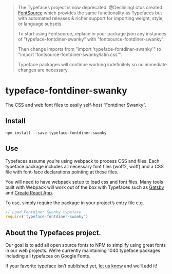 >The Typefaces project is now deprecated. @DecliningLotus created
[FontSource](https://github.com/fontsource/fontsource) which provides the
same functionality as Typefaces but with automated releases & richer
support for importing weight, style, or language subsets.
>
>To start using Fontsource, replace in your package.json any instances of
"typeface-fontdiner-swanky" with "fontsource-fontdiner-swanky".
>
> Then change imports from "import 'typeface-fontdiner-swanky'" to "import 'fontsource-fontdiner-swanky/latin.css'".
>
>Typeface packages will continue working indefinitely so no immediate
>changes are necessary.

# typeface-fontdiner-swanky

The CSS and web font files to easily self-host “Fontdiner Swanky”.

## Install

`npm install --save typeface-fontdiner-swanky`

## Use

Typefaces assume you’re using webpack to process CSS and files. Each typeface
package includes all necessary font files (woff2, woff) and a CSS file with
font-face declarations pointing at these files.

You will need to have webpack setup to load css and font files. Many tools built
with Webpack will work out of the box with Typefaces such as [Gatsby](https://github.com/gatsbyjs/gatsby)
and [Create React App](https://github.com/facebookincubator/create-react-app).

To use, simply require the package in your project’s entry file e.g.

```javascript
// Load Fontdiner Swanky typeface
require('typeface-fontdiner-swanky')
```

## About the Typefaces project.

Our goal is to add all open source fonts to NPM to simplify using great fonts in
our web projects. We’re currently maintaining 1040 typeface packages
including all typefaces on Google Fonts.

If your favorite typeface isn’t published yet, [let us know](https://github.com/KyleAMathews/typefaces)
and we’ll add it!
